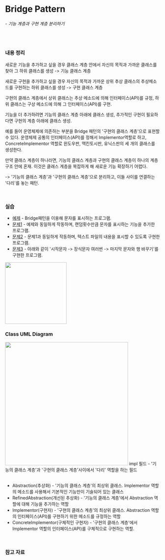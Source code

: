 # Bridge Pattern
###### - 기능 계층과 구현 계층 분리하기
<br />

### 내용 정리

새로운 기능을 추가하고 싶을 경우 클래스 계층 안에서 자신의 목적과 가까운 클래스를 찾아 그 하위 클래스를 생성 -> 기능 클래스 계층

새로운 구현을 추가하고 싶을 경우 자신의 목적과 가까운 상위 추상 클래스의 추상메소드를 구현하는 하위 클래스를 생성 -> 구현 클래스 계층

구현의 클래스 계층에서 상위 클래스는 추상 메소드에 의해 인터페이스(API)를 규정, 하위 클래스는 구상 메소드에 의해 그 인터페이스(API)를 구현.

기능을 더 추가하려면 기능의 클래스 계층 아래에 클래스 생성, 추가적인 구현이 필요하다면 구현의 계층 아래에 클래스 생성.

예를 들어 운영체제에 의존하는 부분을 Bridge 패턴의 '구현의 클래스 계층'으로 표현할 수 있다. 운영체제 공통의 인터페이스(API)를 정해서 Implementor역할로 하고,
ConcreteImplementor 역할로 윈도우판, 맥킨토시판, 유닉스판의 세 개의 클래스를 생성한다.

만약 클래스 계층이 하나라면, 기능의 클래스 계층과 구현의 클래스 계층이 하나의 계층구조 안에 혼재. 이것은 클래스 계층을 복잡하게 해 새로운 기능 확장하기 어렵다.

-> '기능의 클래스 계층'과 '구현의 클래스 계층'으로 분리하고, 이들 사이를 연결하는 '다리'를 놓는 패턴.

<br />

### 실습
* [예제](./Bridge_Sample) - Bridge패턴을 이용해 문자를 표시하는 프로그램.
* [문제1](./Bridge_A1) - 예제와 동일하게 작동하며, 랜덤횟수만큼 문자를 표시하는 기능을 추가한 프로그램. 
* [문제2](./Bridge_A2) - 문제1과 동일하게 작동하며, 텍스트 파일의 내용을 표시할 수 있도록 구현한 프로그램.
* [문제3](./Bridge_A3) - 아래와 같이 '시작문자 -> 장식문자 여러번 -> 마지막 문자와 행 바꾸기'를 구현한 프로그램.
<img src="https://user-images.githubusercontent.com/35367660/114293366-79aa2180-9ad0-11eb-9aec-11e38e8f7420.PNG" width="200">
<br />

### Class UML Diagram
<img src="https://user-images.githubusercontent.com/35367660/117101187-96c0d000-adb0-11eb-942a-0d014b11feb3.png" width="400">
impl 필드 - '기능의 클래스 계층'과 '구현의 클래스 계층'사이에서 '다리' 역할을 하는 필드
<br />
<br />

* Abstraction(추상화) - '기능의 클래스 계층'의 최상위 클래스. Implementor 역할의 메소드를 사용해서 기본적인 기능만이 기술되어 있는 클래스
* RefinedAbstraction(개선된 추상화) - '기능의 클래스 계층'에서 Abstraction 역할에 대해 기능을 추가하는 역할
* Implementor(구현자) - '구현의 클래스 계층'의 최상위 클래스. Abstraction 역할의 인터페이스(API)를 구현하기 위한 메소드를 규정하는 역할
* ConcreteImplementor(구체적인 구현자) - '구현의 클래스 계층'에서 Implementor 역할의 인터페이스(API)를 구체적으로 구현하는 역할.
<br>

### 참고 자료
